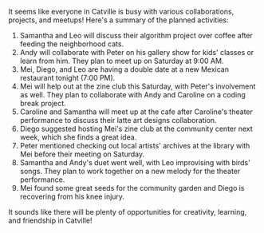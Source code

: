 It seems like everyone in Catville is busy with various collaborations, projects, and meetups! Here's a summary of the planned activities:

1. Samantha and Leo will discuss their algorithm project over coffee after feeding the neighborhood cats.
2. Andy will collaborate with Peter on his gallery show for kids' classes or learn from him. They plan to meet up on Saturday at 9:00 AM.
3. Mei, Diego, and Leo are having a double date at a new Mexican restaurant tonight (7:00 PM).
4. Mei will help out at the zine club this Saturday, with Peter's involvement as well. They plan to collaborate with Andy and Caroline on a coding break project.
5. Caroline and Samantha will meet up at the cafe after Caroline's theater performance to discuss their latte art designs collaboration.
6. Diego suggested hosting Mei's zine club at the community center next week, which she finds a great idea.
7. Peter mentioned checking out local artists' archives at the library with Mei before their meeting on Saturday.
8. Samantha and Andy's duet went well, with Leo improvising with birds' songs. They plan to work together on a new melody for the theater performance.
9. Mei found some great seeds for the community garden and Diego is recovering from his knee injury.

It sounds like there will be plenty of opportunities for creativity, learning, and friendship in Catville!
